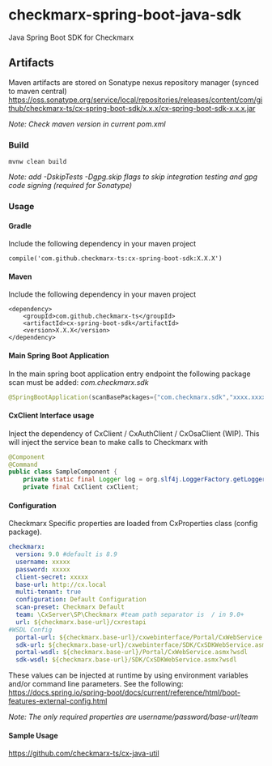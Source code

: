 # checkmarx-spring-boot-java-sdk
Java Spring Boot SDK for Checkmarx

## Artifacts
Maven artifacts are stored on Sonatype nexus repository manager (synced to maven central)
https://oss.sonatype.org/service/local/repositories/releases/content/com/github/checkmarx-ts/cx-spring-boot-sdk/x.x.x/cx-spring-boot-sdk-x.x.x.jar

_Note: Check maven version in current pom.xml_

### Build
```mvnw clean build```

_Note: add -DskipTests -Dgpg.skip flags to skip integration testing and gpg code signing (required for Sonatype)_

### Usage
#### Gradle
Include the following dependency in your maven project
```
compile('com.github.checkmarx-ts:cx-spring-boot-sdk:X.X.X')
```
#### Maven
Include the following dependency in your maven project
```
<dependency>
    <groupId>com.github.checkmarx-ts</groupId>
    <artifactId>cx-spring-boot-sdk</artifactId>
    <version>X.X.X</version>
</dependency>
```
#### Main Spring Boot Application
In the main spring boot application entry endpoint the following package scan must be added:
_com.checkmarx.sdk_
```java
@SpringBootApplication(scanBasePackages={"com.checkmarx.sdk","xxxx.xxxx.xxxx", ...})
```

#### CxClient Interface usage
Inject the dependency of CxClient / CxAuthClient / CxOsaClient (WIP).  This will inject the service bean to make calls to Checkmarx with
```java
@Component
@Command
public class SampleComponent {
    private static final Logger log = org.slf4j.LoggerFactory.getLogger(SampleComponent.class);
    private final CxClient cxClient;
```

#### Configuration 
Checkmarx Specific properties are loaded from CxProperties class (config package).
```yaml
checkmarx:
  version: 9.0 #default is 8.9
  username: xxxxx
  password: xxxxx
  client-secret: xxxxx 
  base-url: http://cx.local
  multi-tenant: true
  configuration: Default Configuration
  scan-preset: Checkmarx Default
  team: \CxServer\SP\Checkmarx #team path separator is  / in 9.0+ 
  url: ${checkmarx.base-url}/cxrestapi
#WSDL Config
  portal-url: ${checkmarx.base-url}/cxwebinterface/Portal/CxWebService.asmx
  sdk-url: ${checkmarx.base-url}/cxwebinterface/SDK/CxSDKWebService.asmx
  portal-wsdl: ${checkmarx.base-url}/Portal/CxWebService.asmx?wsdl
  sdk-wsdl: ${checkmarx.base-url}/SDK/CxSDKWebService.asmx?wsdl
```

These values can be injected at runtime by using environment variables and/or command line parameters.  See the following: https://docs.spring.io/spring-boot/docs/current/reference/html/boot-features-external-config.html

_Note: The only required properties are username/password/base-url/team_

#### Sample Usage
https://github.com/checkmarx-ts/cx-java-util